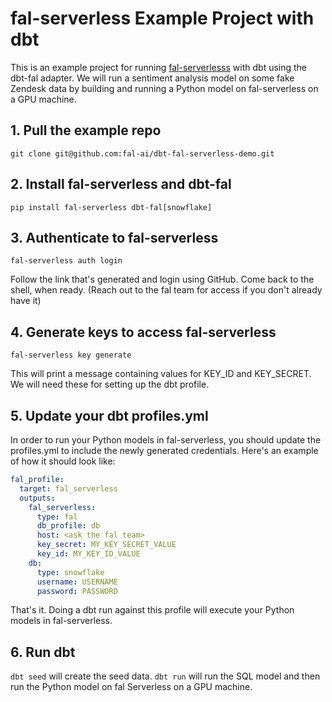 # fal-serverless Example Project with dbt

This is an example project for running [fal-serverlesss](https://docs.fal.ai/fal-serverless/quickstart) with dbt using the dbt-fal adapter. We will run a sentiment analysis model on some fake Zendesk data by building and running a Python model on fal-serverless on a GPU machine.

## 1. Pull the example repo
`git clone git@github.com:fal-ai/dbt-fal-serverless-demo.git`

## 2. Install fal-serverless and dbt-fal
`pip install fal-serverless dbt-fal[snowflake]`

## 3. Authenticate to fal-serverless
`fal-serverless auth login`

Follow the link that's generated and login using GitHub. Come back to the shell, when ready. (Reach out to the fal team for access if you don't already have it)

## 4. Generate keys to access fal-serverless
`fal-serverless key generate`

This will print a message containing values for KEY_ID and KEY_SECRET. We will need these for setting up the dbt profile.

## 5. Update your dbt profiles.yml
In order to run your Python models in fal-serverless, you should update the profiles.yml to include the newly generated credentials. Here's an example of how it should look like:

```yaml
fal_profile:
  target: fal_serverless
  outputs:
    fal_serverless:
      type: fal
      db_profile: db
      host: <ask the fal team>
      key_secret: MY_KEY_SECRET_VALUE
      key_id: MY_KEY_ID_VALUE
    db:
      type: snowflake
      username: USERNAME
      password: PASSWORD
```

That's it. Doing a dbt run against this profile will execute your Python models in fal-serverless.

## 6. Run dbt
`dbt seed` will create the seed data.
`dbt run` will run the SQL model and then run the Python model on fal Serverless on a GPU machine.
